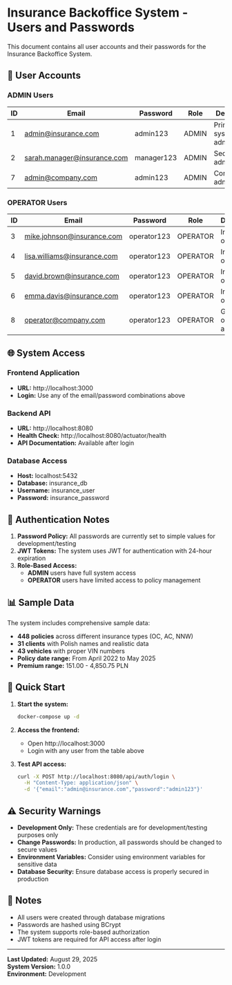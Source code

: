 # Insurance Backoffice System - Users and Passwords

This document contains all user accounts and their passwords for the Insurance Backoffice System.

## 🔐 User Accounts

### ADMIN Users

| ID | Email | Password | Role | Description |
|----|-------|----------|------|-------------|
| 1 | admin@insurance.com | admin123 | ADMIN | Primary system administrator |
| 2 | sarah.manager@insurance.com | manager123 | ADMIN | Secondary administrator |
| 7 | admin@company.com | admin123 | ADMIN | Company administrator |

### OPERATOR Users

| ID | Email | Password | Role | Description |
|----|-------|----------|------|-------------|
| 3 | mike.johnson@insurance.com | operator123 | OPERATOR | Insurance operator |
| 4 | lisa.williams@insurance.com | operator123 | OPERATOR | Insurance operator |
| 5 | david.brown@insurance.com | operator123 | OPERATOR | Insurance operator |
| 6 | emma.davis@insurance.com | operator123 | OPERATOR | Insurance operator |
| 8 | operator@company.com | operator123 | OPERATOR | General operator account |

## 🌐 System Access

### Frontend Application
- **URL:** http://localhost:3000
- **Login:** Use any of the email/password combinations above

### Backend API
- **URL:** http://localhost:8080
- **Health Check:** http://localhost:8080/actuator/health
- **API Documentation:** Available after login

### Database Access
- **Host:** localhost:5432
- **Database:** insurance_db
- **Username:** insurance_user
- **Password:** insurance_password

## 🔑 Authentication Notes

1. **Password Policy:** All passwords are currently set to simple values for development/testing
2. **JWT Tokens:** The system uses JWT for authentication with 24-hour expiration
3. **Role-Based Access:** 
   - **ADMIN** users have full system access
   - **OPERATOR** users have limited access to policy management

## 📊 Sample Data

The system includes comprehensive sample data:
- **448 policies** across different insurance types (OC, AC, NNW)
- **31 clients** with Polish names and realistic data
- **43 vehicles** with proper VIN numbers
- **Policy date range:** From April 2022 to May 2025
- **Premium range:** 151.00 - 4,850.75 PLN

## 🚀 Quick Start

1. **Start the system:**
   ```bash
   docker-compose up -d
   ```

2. **Access the frontend:**
   - Open http://localhost:3000
   - Login with any user from the table above

3. **Test API access:**
   ```bash
   curl -X POST http://localhost:8080/api/auth/login \
     -H "Content-Type: application/json" \
     -d '{"email":"admin@insurance.com","password":"admin123"}'
   ```

## ⚠️ Security Warnings

- **Development Only:** These credentials are for development/testing purposes only
- **Change Passwords:** In production, all passwords should be changed to secure values
- **Environment Variables:** Consider using environment variables for sensitive data
- **Database Security:** Ensure database access is properly secured in production

## 📝 Notes

- All users were created through database migrations
- Passwords are hashed using BCrypt
- The system supports role-based authorization
- JWT tokens are required for API access after login

---

**Last Updated:** August 29, 2025  
**System Version:** 1.0.0  
**Environment:** Development